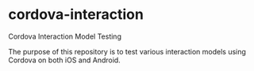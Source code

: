 cordova-interaction
===================

Cordova Interaction Model Testing

The purpose of this repository is to test various interaction models using Cordova on both iOS and Android.
